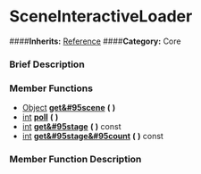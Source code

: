 #  SceneInteractiveLoader  
####**Inherits:** [Reference](class_reference)
####**Category:** Core

###  Brief Description  


###  Member Functions 
  * [Object](class_object)  **[get&#95scene](#get_scene)**  **(** **)**
  * [int](class_int)  **[poll](#poll)**  **(** **)**
  * [int](class_int)  **[get&#95stage](#get_stage)**  **(** **)** const
  * [int](class_int)  **[get&#95stage&#95count](#get_stage_count)**  **(** **)** const

###  Member Function Description  
